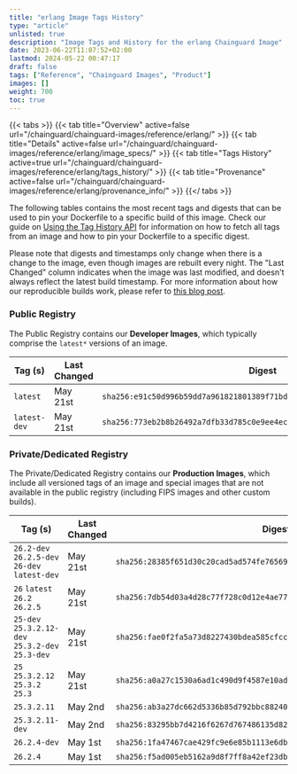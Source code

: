 ```yaml
---
title: "erlang Image Tags History"
type: "article"
unlisted: true
description: "Image Tags and History for the erlang Chainguard Image"
date: 2023-06-22T11:07:52+02:00
lastmod: 2024-05-22 00:47:17
draft: false
tags: ["Reference", "Chainguard Images", "Product"]
images: []
weight: 700
toc: true
---
```


{{< tabs >}}
{{< tab title="Overview" active=false url="/chainguard/chainguard-images/reference/erlang/" >}}
{{< tab title="Details" active=false url="/chainguard/chainguard-images/reference/erlang/image_specs/" >}}
{{< tab title="Tags History" active=true url="/chainguard/chainguard-images/reference/erlang/tags_history/" >}}
{{< tab title="Provenance" active=false url="/chainguard/chainguard-images/reference/erlang/provenance_info/" >}}
{{</ tabs >}}

The following tables contains the most recent tags and digests that can be used to pin your Dockerfile to a specific build of this image. Check our guide on [Using the Tag History API](/chainguard/chainguard-images/using-the-tag-history-api/) for information on how to fetch all tags from an image and how to pin your Dockerfile to a specific digest.

Please note that digests and timestamps only change when there is a change to the image, even though images are rebuilt every night. The "Last Changed" column indicates when the image was last modified, and doesn't always reflect the latest build timestamp. For more information about how our reproducible builds work, please refer to [this blog post](https://www.chainguard.dev/unchained/reproducing-chainguards-reproducible-image-builds).

### Public Registry
The Public Registry contains our **Developer Images**, which typically comprise the `latest*` versions of an image.

| Tag (s)       | Last Changed | Digest                                                                    |
|---------------|--------------|---------------------------------------------------------------------------|
|  `latest`     | May 21st     | `sha256:e91c50d996b59dd7a961821801389f71bd08c95890272dbb9653b403624ee7e9` |
|  `latest-dev` | May 21st     | `sha256:773eb2b8b26492a7dfb33d785c0e9ee4ecf278f5bfac72b609e8ec7a8e135478` |


### Private/Dedicated Registry
The Private/Dedicated Registry contains our **Production Images**, which include all versioned tags of an image and special images that are not available in the public registry (including FIPS images and other custom builds).

| Tag (s)                                           | Last Changed | Digest                                                                    |
|---------------------------------------------------|--------------|---------------------------------------------------------------------------|
|  `26.2-dev` `26.2.5-dev` `26-dev` `latest-dev`    | May 21st     | `sha256:28385f651d30c20cad5ad574fe7656992cca9e3dcce1045ceb929293c8e8645e` |
|  `26` `latest` `26.2` `26.2.5`                    | May 21st     | `sha256:7db54d03a4d28c77f728c0d12e4ae7758ba9d8b3fcf584dd58059c289e1737cd` |
|  `25-dev` `25.3.2.12-dev` `25.3.2-dev` `25.3-dev` | May 21st     | `sha256:fae0f2fa5a73d8227430bdea585cfcc54f7e7e08c2137e3d0c302e3ae05a8569` |
|  `25` `25.3.2.12` `25.3.2` `25.3`                 | May 21st     | `sha256:a0a27c1530a6ad1c490d9f4587e10ad2b3b6461072bba9238876d21943b6223a` |
|  `25.3.2.11`                                      | May 2nd      | `sha256:ab3a27dc662d5336b85d792bbc882401285528bff5ad844b9122e6586efbb403` |
|  `25.3.2.11-dev`                                  | May 2nd      | `sha256:83295bb7d4216f6267d767486135d825a8b5cfbf1e0155779b35d12f9aac1ef4` |
|  `26.2.4-dev`                                     | May 1st      | `sha256:1fa47467cae429fc9e6e85b1113e6db152f90b21d852df52cf2e12e8ae05c435` |
|  `26.2.4`                                         | May 1st      | `sha256:f5ad005eb5162a9d8f7ff8a42ef23db84becd03880b2daa69da529f820f5e7e9` |

